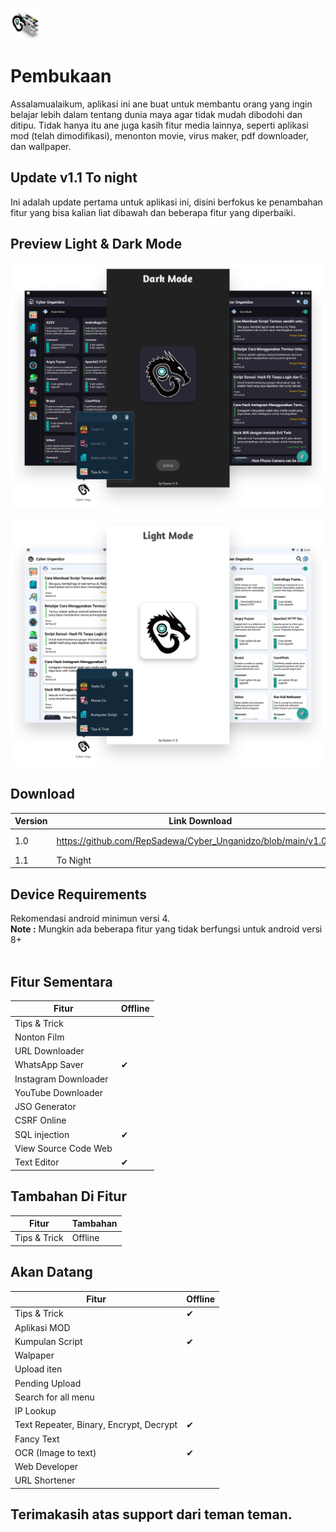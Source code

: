 <p> <a href="#"><img style="width:50px;height:50px;" title="Cyber Unganidzo by Esone" src="https://github.com/RepSadewa/Cyber_Unganidzo/blob/main/Preview/Prev.png?raw=true"> </a> </p>

# Pembukaan
Assalamualaikum, aplikasi ini ane buat untuk membantu orang yang ingin belajar lebih dalam tentang dunia maya agar tidak mudah dibodohi dan ditipu. Tidak hanya itu ane juga kasih fitur media lainnya, seperti aplikasi mod (telah dimodifikasi), menonton movie, virus maker, pdf downloader, dan wallpaper.

## Update v1.1 To night
Ini adalah update pertama untuk aplikasi ini, disini berfokus ke penambahan fitur yang bisa kalian liat dibawah dan beberapa fitur yang diperbaiki.

## Preview Light & Dark Mode
<p> <a href="#"><img title="Cyber Unganidzo by Esone" src="https://github.com/RepSadewa/Cyber_Unganidzo/blob/main/Preview/Dark%20Mode.png?raw=true"> </a> </p>
<p> <a href="#"><img title="Cyber Unganidzo by Esone" src="https://github.com/RepSadewa/Cyber_Unganidzo/blob/main/Preview/Light%20Mode.png?raw=true"> </a> </p>

## Download

| Version | Link Download  | Size           |
| ------- | -------------- | -------------- |
| 1.0     | https://github.com/RepSadewa/Cyber_Unganidzo/blob/main/v1.0.apk           | 6 Mb              |
| 1.1     | To Night | - |


## Device Requirements
Rekomendasi android minimun versi 4.
<br>
<b>Note :</b> Mungkin ada beberapa fitur yang tidak berfungsi untuk android versi 8+
<br><br>

  
## Fitur Sementara
| Fitur                 | Offline        | 
| --------------------- | -------------- |
| Tips & Trick    |                |
| Nonton Film           |                |
| URL Downloader        |                |
| WhatsApp Saver        |       ✔        |
| Instagram Downloader  |                |
| YouTube Downloader    |                |
| JSO Generator         |                |
| CSRF Online           |                |
| SQL injection         |       ✔        |
| View Source Code Web  |                |
| Text Editor           |       ✔        |

## Tambahan Di Fitur
| Fitur                 | Tambahan        | 
| --------------------- | -------------- |
| Tips & Trick    |    Offline |

## Akan Datang
| Fitur                 | Offline        | 
| --------------------- | -------------- |
| Tips & Trick    |       ✔         |
| Aplikasi MOD           |                |
| Kumpulan Script        |       ✔         |
| Walpaper        |               |
| Upload iten | |
| Pending Upload | |
| Search for all menu | |
| IP Lookup | |
| Text Repeater, Binary, Encrypt, Decrypt | ✔ |
| Fancy Text | |
| OCR (Image to text) | ✔ |
| Web Developer | |
| URL Shortener | |

## Terimakasih atas support dari teman teman.
